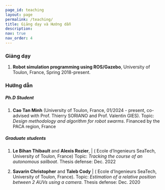 ```yaml
---
page_id: teaching
layout: page
permalink: /teaching/
title: Giảng dạy và Hướng dẫn
description:
nav: true
nav_order: 4
---
```


### Giảng dạy
1. **Robot simulation programming using ROS/Gazebo**, University of Toulon, France, Spring 2018-present. 


### Hướng dẫn
##### Ph.D Student
1. **Cao Tan Minh** (University of Toulon, France, 01/2024 - present, co-advised with Prof. Thierry SORIANO and Prof. Valentin GIES).
Topic: *Design methodology and algorithm for robot swarms*. Financed by the PACA region, France

##### Graduate students
1.  **Le Bihan Thibault** and **Alexis Rozier**, | ( ́Ecole d’Ingenieurs SeaTech, University of Toulon, France)
Topic: *Tracking the course of an autonomous sailboat*. Thesis defense: Dec. 2022 

2. **Savarin Christopher** and **Taleb Cody** | ( ́Ecole d’Ingenieurs SeaTech, University of Toulon, France).
Topic: *Estimation of a relative position between 2 AUVs using a camera*. Thesis defense: Dec. 2020
